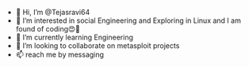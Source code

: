 - 👋 Hi, I’m @Tejasravi64
- 👀 I’m interested in social Engineering and
Exploring in Linux and I am found of coding😍🤍
- 🌱 I’m currently learning Engineering
- 💞️ I’m looking to collaborate on metasploit projects
- 📫 reach me by messaging 

<!---
Tejasravi64/Tejasravi64 is a ✨ special ✨ repository because its `README.md` appears on your GitHub profile.
You can click the Preview link to take a look at your changes.
--->
